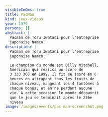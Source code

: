 ```yaml
---
visibleInCms: true
title: PacMan
kind: jeux-videos
year: 1979
persons: []
abstract: |
  Pacman de Toru Iwatani pour l'entreprise
  japonaise Namco.
description: |-
  Pacman de Toru Iwatani pour l'entreprise
  japonaise Namco.

  Le champion du monde est Billy Mitchell,
  Américain qui réalisa un score de
  3 333 360 en 1999. Il fit ce score en 6
  heures en attrapant tous les fruits de
  chaque niveau, mangeant les 4 fantômes à
  chaque bonus, et en ne perdant aucune
  vie. A cette occasion le monde découvrit
  que le jeu se terminait après le 256e
  niveau
image: /images/events/pac-man-screenshot.png
---
```

